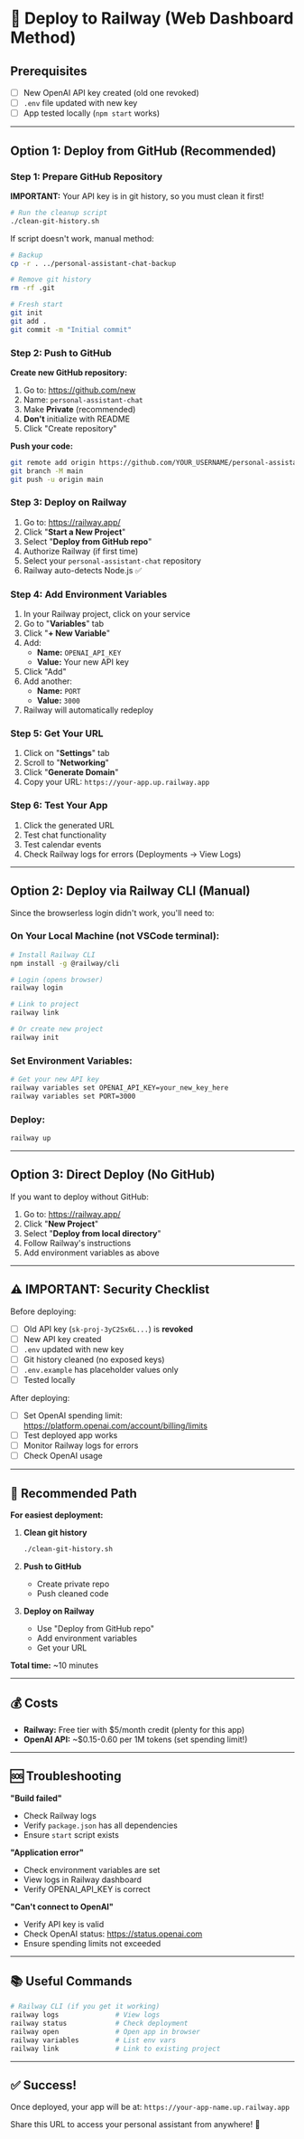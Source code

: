 # 🚂 Deploy to Railway (Web Dashboard Method)

## Prerequisites

- [ ] New OpenAI API key created (old one revoked)
- [ ] `.env` file updated with new key
- [ ] App tested locally (`npm start` works)

---

## Option 1: Deploy from GitHub (Recommended)

### Step 1: Prepare GitHub Repository

**IMPORTANT:** Your API key is in git history, so you must clean it first!

```bash
# Run the cleanup script
./clean-git-history.sh
```

If script doesn't work, manual method:
```bash
# Backup
cp -r . ../personal-assistant-chat-backup

# Remove git history
rm -rf .git

# Fresh start
git init
git add .
git commit -m "Initial commit"
```

### Step 2: Push to GitHub

**Create new GitHub repository:**
1. Go to: https://github.com/new
2. Name: `personal-assistant-chat`
3. Make **Private** (recommended)
4. **Don't** initialize with README
5. Click "Create repository"

**Push your code:**
```bash
git remote add origin https://github.com/YOUR_USERNAME/personal-assistant-chat.git
git branch -M main
git push -u origin main
```

### Step 3: Deploy on Railway

1. Go to: https://railway.app/
2. Click "**Start a New Project**"
3. Select "**Deploy from GitHub repo**"
4. Authorize Railway (if first time)
5. Select your `personal-assistant-chat` repository
6. Railway auto-detects Node.js ✅

### Step 4: Add Environment Variables

1. In your Railway project, click on your service
2. Go to "**Variables**" tab
3. Click "**+ New Variable**"
4. Add:
   - **Name:** `OPENAI_API_KEY`
   - **Value:** Your new API key
5. Click "Add"
6. Add another:
   - **Name:** `PORT`
   - **Value:** `3000`
7. Railway will automatically redeploy

### Step 5: Get Your URL

1. Click on "**Settings**" tab
2. Scroll to "**Networking**"
3. Click "**Generate Domain**"
4. Copy your URL: `https://your-app.up.railway.app`

### Step 6: Test Your App

1. Click the generated URL
2. Test chat functionality
3. Test calendar events
4. Check Railway logs for errors (Deployments → View Logs)

---

## Option 2: Deploy via Railway CLI (Manual)

Since the browserless login didn't work, you'll need to:

### On Your Local Machine (not VSCode terminal):

```bash
# Install Railway CLI
npm install -g @railway/cli

# Login (opens browser)
railway login

# Link to project
railway link

# Or create new project
railway init
```

### Set Environment Variables:

```bash
# Get your new API key
railway variables set OPENAI_API_KEY=your_new_key_here
railway variables set PORT=3000
```

### Deploy:

```bash
railway up
```

---

## Option 3: Direct Deploy (No GitHub)

If you want to deploy without GitHub:

1. Go to: https://railway.app/
2. Click "**New Project**"
3. Select "**Deploy from local directory**"
4. Follow Railway's instructions
5. Add environment variables as above

---

## ⚠️ IMPORTANT: Security Checklist

Before deploying:

- [ ] Old API key (`sk-proj-3yC2Sx6L...`) is **revoked**
- [ ] New API key created
- [ ] `.env` updated with new key
- [ ] Git history cleaned (no exposed keys)
- [ ] `.env.example` has placeholder values only
- [ ] Tested locally

After deploying:

- [ ] Set OpenAI spending limit: https://platform.openai.com/account/billing/limits
- [ ] Test deployed app works
- [ ] Monitor Railway logs for errors
- [ ] Check OpenAI usage

---

## 🎯 Recommended Path

**For easiest deployment:**

1. **Clean git history**
   ```bash
   ./clean-git-history.sh
   ```

2. **Push to GitHub**
   - Create private repo
   - Push cleaned code

3. **Deploy on Railway**
   - Use "Deploy from GitHub repo"
   - Add environment variables
   - Get your URL

**Total time:** ~10 minutes

---

## 💰 Costs

- **Railway:** Free tier with $5/month credit (plenty for this app)
- **OpenAI API:** ~$0.15-0.60 per 1M tokens (set spending limit!)

---

## 🆘 Troubleshooting

**"Build failed"**
- Check Railway logs
- Verify `package.json` has all dependencies
- Ensure `start` script exists

**"Application error"**
- Check environment variables are set
- View logs in Railway dashboard
- Verify OPENAI_API_KEY is correct

**"Can't connect to OpenAI"**
- Verify API key is valid
- Check OpenAI status: https://status.openai.com
- Ensure spending limits not exceeded

---

## 📚 Useful Commands

```bash
# Railway CLI (if you get it working)
railway logs              # View logs
railway status            # Check deployment
railway open              # Open app in browser
railway variables         # List env vars
railway link              # Link to existing project
```

---

## ✅ Success!

Once deployed, your app will be at:
`https://your-app-name.up.railway.app`

Share this URL to access your personal assistant from anywhere! 🎉
